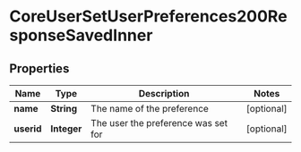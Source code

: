 

# CoreUserSetUserPreferences200ResponseSavedInner


## Properties

| Name | Type | Description | Notes |
|------------ | ------------- | ------------- | -------------|
|**name** | **String** | The name of the preference |  [optional] |
|**userid** | **Integer** | The user the preference was set for |  [optional] |



